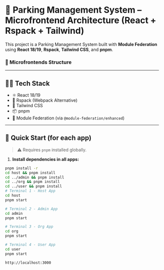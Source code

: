 # 🚗 Parking Management System – Microfrontend Architecture (React + Rspack + Tailwind)

This project is a Parking Management System built with **Module Federation** using **React 18/19**, **Rspack**, **Tailwind CSS**, and **pnpm**.

### 📁 Microfrontends Structure


---

## 🧑‍💻 Tech Stack

- ⚛️ React 18/19
- 🎯 Rspack (Webpack Alternative)
- 🎨 Tailwind CSS
- 📦 pnpm
- 🔗 Module Federation (via `@module-federation/enhanced`)

---

## 🚀 Quick Start (for each app)

> ⚠️ Requires `pnpm` installed globally.

1. **Install dependencies in all apps:**

```bash
pnpm install -r
cd host && pnpm install
cd ../admin && pnpm install
cd ../org && pnpm install
cd ../user && pnpm install
# Terminal 1 - Host App
cd host
pnpm start

# Terminal 2 - Admin App
cd admin
pnpm start

# Terminal 3 - Org App
cd org
pnpm start

# Terminal 4 - User App
cd user
pnpm start

http://localhost:3000
